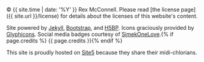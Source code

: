 <footer>
&copy; {{ site.time | date: '%Y' }} Rex McConnell. Please read [the license page]({{ site.url }}/license) for details about the licenses of this website's content.

Site powered by [Jekyll](http://jekyllrb.com/), [Bootstrap](http://twitter.github.com/bootstrap/), and [H5BP](http://html5boilerplate.com/). Icons graciously provided by [Glyphicons](http://glyphicons.com/). Social media badges courtesy of [SimekOneLove](http://simekonelove.deviantart.com/#/d45qg9a).{% if page.credits %} {{ page.credits }}{% endif %}

This site is proudly hosted on [Site5](http://www.site5.com/in.php?id=23116) because they share their midi-chlorians.
</footer>

<div id="glider-tag-container"><span id="glider-tag"><span class="dot"></span><span class="dot"></span><span class="dot"></span><span class="dot"></span><span class="dot"></span></span></div>
